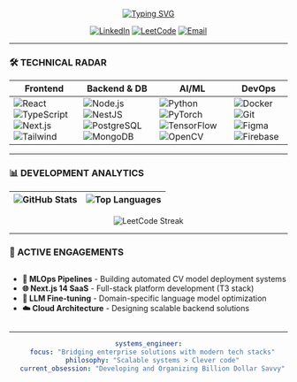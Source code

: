 <div align="center">
  
  <!-- Animated Header -->
  [![Typing SVG](https://readme-typing-svg.demolab.com?font=Fira+Code&weight=700&size=28&duration=4000&pause=1000&color=22D3EE&center=true&vCenter=true&width=600&lines=SURAJ+MAHAPATRA;SAP+ANALYST+%40+Deloitte;FULL-STACK+SYSTEMS+ARCHITECT;MLOps+%7C+Cloud+Native+%7C+AI+Engineering)](https://git.io/typing-svg)

  <!-- Contact Badges -->
  [![LinkedIn](https://img.shields.io/badge/-CONNECT-%230A66C2?style=for-the-badge&logo=linkedin&logoColor=white)](https://www.linkedin.com/in/suraj-mahapatra-029211/)
  [![LeetCode](https://img.shields.io/badge/-SOLUTIONS-%23FFA116?style=for-the-badge&logo=leetcode&logoColor=black)](https://leetcode.com/DriveONe_Suraj002/)
  [![Email](https://img.shields.io/badge/-CONTACT-%23EA4335?style=for-the-badge&logo=gmail&logoColor=white)](mailto:surajmahapatra2003@gmail.com)

</div>

---

### 🛠️ TECHNICAL RADAR
<div align="center">
  
| **Frontend** | **Backend & DB** | **AI/ML** | **DevOps** |
|--------------|------------------|-----------|------------|
| <img src="https://img.shields.io/badge/React-20232A?logo=react&logoColor=61DAFB" alt="React"> <img src="https://img.shields.io/badge/TypeScript-3178C6?logo=typescript&logoColor=white" alt="TypeScript"> <img src="https://img.shields.io/badge/Next.js-000000?logo=nextdotjs" alt="Next.js"> <img src="https://img.shields.io/badge/Tailwind_CSS-06B6D4?logo=tailwindcss" alt="Tailwind"> | <img src="https://img.shields.io/badge/Node.js-339933?logo=nodedotjs" alt="Node.js"> <img src="https://img.shields.io/badge/NestJS-E0234E?logo=nestjs" alt="NestJS"> <img src="https://img.shields.io/badge/PostgreSQL-4169E1?logo=postgresql" alt="PostgreSQL"> <img src="https://img.shields.io/badge/MongoDB-47A248?logo=mongodb" alt="MongoDB"> | <img src="https://img.shields.io/badge/Python-3776AB?logo=python" alt="Python"> <img src="https://img.shields.io/badge/PyTorch-EE4C2C?logo=pytorch" alt="PyTorch"> <img src="https://img.shields.io/badge/TensorFlow-FF6F00?logo=tensorflow" alt="TensorFlow"> <img src="https://img.shields.io/badge/OpenCV-5C3EE8?logo=opencv" alt="OpenCV"> | <img src="https://img.shields.io/badge/Docker-2496ED?logo=docker" alt="Docker"> <img src="https://img.shields.io/badge/Git-F05032?logo=git" alt="Git"> <img src="https://img.shields.io/badge/Figma-F24E1E?logo=figma" alt="Figma"> <img src="https://img.shields.io/badge/Firebase-FFCA28?logo=firebase" alt="Firebase"> |

</div>

---

### 📊 DEVELOPMENT ANALYTICS
<div align="center">
  
| ![GitHub Stats](https://github-readme-stats.vercel.app/api?username=suraj209211&show_icons=true&theme=dark&hide_border=true&bg_color=00000000&title_color=22D3EE&text_color=FFFFFF&icon_color=22D3EE&hide_title=true) | ![Top Languages](https://github-readme-stats.vercel.app/api/top-langs/?username=suraj209211&layout=compact&theme=dark&hide_border=true&bg_color=00000000&title_color=22D3EE&text_color=FFFFFF&langs_count=6) |
|---------------------------------------------------------------------------------------------------------------------------------------------------------|---------------------------------------------------------------------------------------------------------------------------------------------|

![LeetCode Streak](https://streak-stats.demolab.com?user=suraj209211&theme=dark&date_format=j%20M%5B%20Y%5D&hide_border=true&background=00000000&ring=22D3EE&fire=22D3EE&currStreakLabel=FFFFFF)

</div>

---

### 🚀 ACTIVE ENGAGEMENTS
<div align="center" style="text-align:left; display:inline-block">

- **🤖 MLOps Pipelines** - Building automated CV model deployment systems  
- **🌐 Next.js 14 SaaS** - Full-stack platform development (T3 stack)  
- **🧠 LLM Fine-tuning** - Domain-specific language model optimization  
- **☁️ Cloud Architecture** - Designing scalable backend solutions  

</div>

---

<div align="center">
  
```yaml
systems_engineer:
  focus: "Bridging enterprise solutions with modern tech stacks"
  philosophy: "Scalable systems > Clever code"
  current_obsession: "Developing and Organizing Billion Dollar Savvy"
